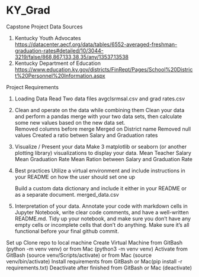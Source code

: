 # KY_Grad
Capstone Project 
Data Sources
1. Kentucky Youth Advocates
https://datacenter.aecf.org/data/tables/6552-averaged-freshman-graduation-rates#detailed/10/3044-3219/false/868,867,133,38,35/any/13537,13538
2. Kentucky Department of Education 
https://www.education.ky.gov/districts/FinRept/Pages/School%20District%20Personnel%20Information.aspx

Project Requirements 
1. Loading Data
    Read Two data files 
        avgclsrmsal.csv and grad rates.csv

2. Clean and operate on the data while combining them
    Clean your data and perform a pandas merge with your two data sets, 
    then calculate some new values based on the new data set.  
        Removed columns before merge
        Merged on District name
        Removed null values
        Created a ratio betwen Salary and Graduation rates

3. Visualize / Present your data
    Make 3 matplotlib or seaborn (or another plotting library) visualizations to display your data.
        Mean Teacher Salary 
        Mean Graduation Rate
        Mean Ration between Salary and Graduation Rate

4. Best practices
    Utilize a virtual environment and include instructions in your 
    README on how the user should set one up

    Build a custom data dictionary and include it either in your README or as a separate document. 
        merged_data.csv

5. Interpretation of your data. 
    Annotate your code with markdown cells in Jupyter Notebook, write clear code comments, 
    and have a well-written README.md. Tidy up your notebook, and make sure you don’t 
    have any empty cells or incomplete cells that don’t do anything. 
    Make sure it’s all functional before your final github commit.



Set up
Clone repo to local machine
Create Virtual Machine from GitBash (python -m venv venv) or from Mac (python3 -m venv venv)
Activate from GitBash (source venv/Scripts/activate) or from Mac (source venv/bin/activate)
Install requirements from GitBash or Mac(pip install -r requirements.txt) 
Deactivate after finished from GitBash or Mac (deactivate)
